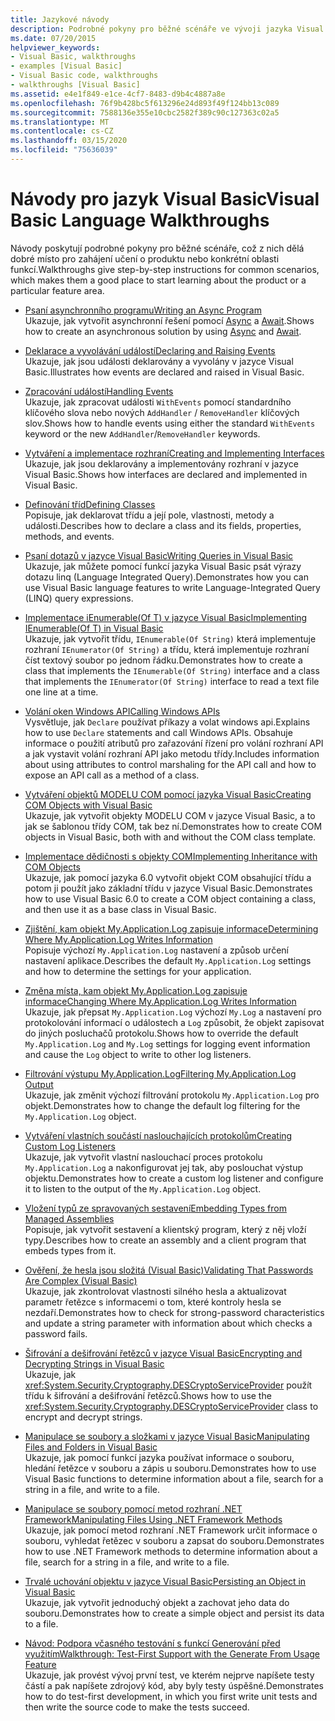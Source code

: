 ```yaml
---
title: Jazykové návody
description: Podrobné pokyny pro běžné scénáře ve vývoji jazyka Visual Basic
ms.date: 07/20/2015
helpviewer_keywords:
- Visual Basic, walkthroughs
- examples [Visual Basic]
- Visual Basic code, walkthroughs
- walkthroughs [Visual Basic]
ms.assetid: e4e1f849-e1ce-4cf7-8483-d9b4c4887a8e
ms.openlocfilehash: 76f9b428bc5f613296e24d893f49f124bb13c089
ms.sourcegitcommit: 7588136e355e10cbc2582f389c90c127363c02a5
ms.translationtype: MT
ms.contentlocale: cs-CZ
ms.lasthandoff: 03/15/2020
ms.locfileid: "75636039"
---
```

# <a name="visual-basic-language-walkthroughs"></a><span data-ttu-id="a2fd8-103">Návody pro jazyk Visual Basic</span><span class="sxs-lookup"><span data-stu-id="a2fd8-103">Visual Basic Language Walkthroughs</span></span>

<span data-ttu-id="a2fd8-104">Návody poskytují podrobné pokyny pro běžné scénáře, což z nich dělá dobré místo pro zahájení učení o produktu nebo konkrétní oblasti funkcí.</span><span class="sxs-lookup"><span data-stu-id="a2fd8-104">Walkthroughs give step-by-step instructions for common scenarios, which makes them a good place to start learning about the product or a particular feature area.</span></span>

- [<span data-ttu-id="a2fd8-105">Psaní asynchronního programu</span><span class="sxs-lookup"><span data-stu-id="a2fd8-105">Writing an Async Program</span></span>](./programming-guide/concepts/async/walkthrough-accessing-the-web-by-using-async-and-await.md)  
 <span data-ttu-id="a2fd8-106">Ukazuje, jak vytvořit asynchronní řešení pomocí [Async](language-reference/modifiers/async.md) a [Await](language-reference/operators/await-operator.md).</span><span class="sxs-lookup"><span data-stu-id="a2fd8-106">Shows how to create an asynchronous solution by using [Async](language-reference/modifiers/async.md) and [Await](language-reference/operators/await-operator.md).</span></span>

- [<span data-ttu-id="a2fd8-107">Deklarace a vyvolávání událostí</span><span class="sxs-lookup"><span data-stu-id="a2fd8-107">Declaring and Raising Events</span></span>](programming-guide/language-features/events/walkthrough-declaring-and-raising-events.md)  
 <span data-ttu-id="a2fd8-108">Ukazuje, jak jsou události deklarovány a vyvolány v jazyce Visual Basic.</span><span class="sxs-lookup"><span data-stu-id="a2fd8-108">Illustrates how events are declared and raised in Visual Basic.</span></span>

- [<span data-ttu-id="a2fd8-109">Zpracování událostí</span><span class="sxs-lookup"><span data-stu-id="a2fd8-109">Handling Events</span></span>](programming-guide/language-features/events/walkthrough-handling-events.md)  
 <span data-ttu-id="a2fd8-110">Ukazuje, jak zpracovat události `WithEvents` pomocí standardního klíčového slova nebo nových `AddHandler` / `RemoveHandler` klíčových slov.</span><span class="sxs-lookup"><span data-stu-id="a2fd8-110">Shows how to handle events using either the standard `WithEvents` keyword or the new `AddHandler`/`RemoveHandler` keywords.</span></span>

- [<span data-ttu-id="a2fd8-111">Vytváření a implementace rozhraní</span><span class="sxs-lookup"><span data-stu-id="a2fd8-111">Creating and Implementing Interfaces</span></span>](programming-guide/language-features/interfaces/walkthrough-creating-and-implementing-interfaces.md)  
 <span data-ttu-id="a2fd8-112">Ukazuje, jak jsou deklarovány a implementovány rozhraní v jazyce Visual Basic.</span><span class="sxs-lookup"><span data-stu-id="a2fd8-112">Shows how interfaces are declared and implemented in Visual Basic.</span></span>

- [<span data-ttu-id="a2fd8-113">Definování tříd</span><span class="sxs-lookup"><span data-stu-id="a2fd8-113">Defining Classes</span></span>](programming-guide/language-features/objects-and-classes/walkthrough-defining-classes.md)  
 <span data-ttu-id="a2fd8-114">Popisuje, jak deklarovat třídu a její pole, vlastnosti, metody a události.</span><span class="sxs-lookup"><span data-stu-id="a2fd8-114">Describes how to declare a class and its fields, properties, methods, and events.</span></span>

- [<span data-ttu-id="a2fd8-115">Psaní dotazů v jazyce Visual Basic</span><span class="sxs-lookup"><span data-stu-id="a2fd8-115">Writing Queries in Visual Basic</span></span>](programming-guide/concepts/linq/walkthrough-writing-queries.md)  
 <span data-ttu-id="a2fd8-116">Ukazuje, jak můžete pomocí funkcí jazyka Visual Basic psát výrazy dotazu linq (Language Integrated Query).</span><span class="sxs-lookup"><span data-stu-id="a2fd8-116">Demonstrates how you can use Visual Basic language features to write Language-Integrated Query (LINQ) query expressions.</span></span>

- [<span data-ttu-id="a2fd8-117">Implementace iEnumerable(Of T) v jazyce Visual Basic</span><span class="sxs-lookup"><span data-stu-id="a2fd8-117">Implementing IEnumerable(Of T) in Visual Basic</span></span>](programming-guide/language-features/control-flow/walkthrough-implementing-ienumerable-of-t.md)  
 <span data-ttu-id="a2fd8-118">Ukazuje, jak vytvořit třídu, `IEnumerable(Of String)` která implementuje rozhraní `IEnumerator(Of String)` a třídu, která implementuje rozhraní číst textový soubor po jednom řádku.</span><span class="sxs-lookup"><span data-stu-id="a2fd8-118">Demonstrates how to create a class that implements the `IEnumerable(Of String)` interface and a class that implements the `IEnumerator(Of String)` interface to read a text file one line at a time.</span></span>

- [<span data-ttu-id="a2fd8-119">Volání oken Windows API</span><span class="sxs-lookup"><span data-stu-id="a2fd8-119">Calling Windows APIs</span></span>](programming-guide/com-interop/walkthrough-calling-windows-apis.md)  
 <span data-ttu-id="a2fd8-120">Vysvětluje, jak `Declare` používat příkazy a volat windows api.</span><span class="sxs-lookup"><span data-stu-id="a2fd8-120">Explains how to use `Declare` statements and call Windows APIs.</span></span> <span data-ttu-id="a2fd8-121">Obsahuje informace o použití atributů pro zařazování řízení pro volání rozhraní API a jak vystavit volání rozhraní API jako metodu třídy.</span><span class="sxs-lookup"><span data-stu-id="a2fd8-121">Includes information about using attributes to control marshaling for the API call and how to expose an API call as a method of a class.</span></span>

- [<span data-ttu-id="a2fd8-122">Vytváření objektů MODELU COM pomocí jazyka Visual Basic</span><span class="sxs-lookup"><span data-stu-id="a2fd8-122">Creating COM Objects with Visual Basic</span></span>](programming-guide/com-interop/walkthrough-creating-com-objects.md)  
 <span data-ttu-id="a2fd8-123">Ukazuje, jak vytvořit objekty MODELU COM v jazyce Visual Basic, a to jak se šablonou třídy COM, tak bez ní.</span><span class="sxs-lookup"><span data-stu-id="a2fd8-123">Demonstrates how to create COM objects in Visual Basic, both with and without the COM class template.</span></span>

- [<span data-ttu-id="a2fd8-124">Implementace dědičnosti s objekty COM</span><span class="sxs-lookup"><span data-stu-id="a2fd8-124">Implementing Inheritance with COM Objects</span></span>](programming-guide/com-interop/walkthrough-implementing-inheritance-with-com-objects.md)  
 <span data-ttu-id="a2fd8-125">Ukazuje, jak pomocí jazyka 6.0 vytvořit objekt COM obsahující třídu a potom ji použít jako základní třídu v jazyce Visual Basic.</span><span class="sxs-lookup"><span data-stu-id="a2fd8-125">Demonstrates how to use Visual Basic 6.0 to create a COM object containing a class, and then use it as a base class in Visual Basic.</span></span>

- [<span data-ttu-id="a2fd8-126">Zjištění, kam objekt My.Application.Log zapisuje informace</span><span class="sxs-lookup"><span data-stu-id="a2fd8-126">Determining Where My.Application.Log Writes Information</span></span>](developing-apps/programming/log-info/walkthrough-determining-where-my-application-log-writes-information.md)  
 <span data-ttu-id="a2fd8-127">Popisuje výchozí `My.Application.Log` nastavení a způsob určení nastavení aplikace.</span><span class="sxs-lookup"><span data-stu-id="a2fd8-127">Describes the default `My.Application.Log` settings and how to determine the settings for your application.</span></span>

- [<span data-ttu-id="a2fd8-128">Změna místa, kam objekt My.Application.Log zapisuje informace</span><span class="sxs-lookup"><span data-stu-id="a2fd8-128">Changing Where My.Application.Log Writes Information</span></span>](developing-apps/programming/log-info/walkthrough-changing-where-my-application-log-writes-information.md)  
 <span data-ttu-id="a2fd8-129">Ukazuje, jak přepsat `My.Application.Log` výchozí `My.Log` a nastavení pro protokolování informací o událostech a `Log` způsobit, že objekt zapisovat do jiných posluchačů protokolu.</span><span class="sxs-lookup"><span data-stu-id="a2fd8-129">Shows how to override the default `My.Application.Log` and `My.Log` settings for logging event information and cause the `Log` object to write to other log listeners.</span></span>

- [<span data-ttu-id="a2fd8-130">Filtrování výstupu My.Application.Log</span><span class="sxs-lookup"><span data-stu-id="a2fd8-130">Filtering My.Application.Log Output</span></span>](developing-apps/programming/log-info/walkthrough-filtering-my-application-log-output.md)  
 <span data-ttu-id="a2fd8-131">Ukazuje, jak změnit výchozí filtrování protokolu `My.Application.Log` pro objekt.</span><span class="sxs-lookup"><span data-stu-id="a2fd8-131">Demonstrates how to change the default log filtering for the `My.Application.Log` object.</span></span>

- [<span data-ttu-id="a2fd8-132">Vytváření vlastních součástí naslouchajících protokolům</span><span class="sxs-lookup"><span data-stu-id="a2fd8-132">Creating Custom Log Listeners</span></span>](developing-apps/programming/log-info/walkthrough-creating-custom-log-listeners.md)  
 <span data-ttu-id="a2fd8-133">Ukazuje, jak vytvořit vlastní naslouchací proces protokolu `My.Application.Log` a nakonfigurovat jej tak, aby poslouchat výstup objektu.</span><span class="sxs-lookup"><span data-stu-id="a2fd8-133">Demonstrates how to create a custom log listener and configure it to listen to the output of the `My.Application.Log` object.</span></span>

- [<span data-ttu-id="a2fd8-134">Vložení typů ze spravovaných sestavení</span><span class="sxs-lookup"><span data-stu-id="a2fd8-134">Embedding Types from Managed Assemblies</span></span>](../standard/assembly/embed-types-visual-studio.md)  
 <span data-ttu-id="a2fd8-135">Popisuje, jak vytvořit sestavení a klientský program, který z něj vloží typy.</span><span class="sxs-lookup"><span data-stu-id="a2fd8-135">Describes how to create an assembly and a client program that embeds types from it.</span></span>

- [<span data-ttu-id="a2fd8-136">Ověření, že hesla jsou složitá (Visual Basic)</span><span class="sxs-lookup"><span data-stu-id="a2fd8-136">Validating That Passwords Are Complex (Visual Basic)</span></span>](programming-guide/language-features/strings/walkthrough-validating-that-passwords-are-complex.md)  
 <span data-ttu-id="a2fd8-137">Ukazuje, jak zkontrolovat vlastnosti silného hesla a aktualizovat parametr řetězce s informacemi o tom, které kontroly hesla se nezdaří.</span><span class="sxs-lookup"><span data-stu-id="a2fd8-137">Demonstrates how to check for strong-password characteristics and update a string parameter with information about which checks a password fails.</span></span>

- [<span data-ttu-id="a2fd8-138">Šifrování a dešifrování řetězců v jazyce Visual Basic</span><span class="sxs-lookup"><span data-stu-id="a2fd8-138">Encrypting and Decrypting Strings in Visual Basic</span></span>](programming-guide/language-features/strings/walkthrough-encrypting-and-decrypting-strings.md)  
 <span data-ttu-id="a2fd8-139">Ukazuje, jak <xref:System.Security.Cryptography.DESCryptoServiceProvider> použít třídu k šifrování a dešifrování řetězců.</span><span class="sxs-lookup"><span data-stu-id="a2fd8-139">Shows how to use the <xref:System.Security.Cryptography.DESCryptoServiceProvider> class to encrypt and decrypt strings.</span></span>

- [<span data-ttu-id="a2fd8-140">Manipulace se soubory a složkami v jazyce Visual Basic</span><span class="sxs-lookup"><span data-stu-id="a2fd8-140">Manipulating Files and Folders in Visual Basic</span></span>](developing-apps/programming/drives-directories-files/walkthrough-manipulating-files-and-directories.md)  
 <span data-ttu-id="a2fd8-141">Ukazuje, jak pomocí funkcí jazyka používat informace o souboru, hledání řetězce v souboru a zápis u souboru.</span><span class="sxs-lookup"><span data-stu-id="a2fd8-141">Demonstrates how to use Visual Basic functions to determine information about a file, search for a string in a file, and write to a file.</span></span>

- [<span data-ttu-id="a2fd8-142">Manipulace se soubory pomocí metod rozhraní .NET Framework</span><span class="sxs-lookup"><span data-stu-id="a2fd8-142">Manipulating Files Using .NET Framework Methods</span></span>](developing-apps/programming/drives-directories-files/walkthrough-manipulating-files-by-using-net-framework-methods.md)  
 <span data-ttu-id="a2fd8-143">Ukazuje, jak pomocí metod rozhraní .NET Framework určit informace o souboru, vyhledat řetězec v souboru a zapsat do souboru.</span><span class="sxs-lookup"><span data-stu-id="a2fd8-143">Demonstrates how to use .NET Framework methods to determine information about a file, search for a string in a file, and write to a file.</span></span>

- [<span data-ttu-id="a2fd8-144">Trvalé uchování objektu v jazyce Visual Basic</span><span class="sxs-lookup"><span data-stu-id="a2fd8-144">Persisting an Object in Visual Basic</span></span>](programming-guide/concepts/serialization/walkthrough-persisting-an-object-in-visual-studio.md)  
 <span data-ttu-id="a2fd8-145">Ukazuje, jak vytvořit jednoduchý objekt a zachovat jeho data do souboru.</span><span class="sxs-lookup"><span data-stu-id="a2fd8-145">Demonstrates how to create a simple object and persist its data to a file.</span></span>

- [<span data-ttu-id="a2fd8-146">Návod: Podpora včasného testování s funkcí Generování před využitím</span><span class="sxs-lookup"><span data-stu-id="a2fd8-146">Walkthrough: Test-First Support with the Generate From Usage Feature</span></span>](/visualstudio/ide/walkthrough-test-first-support-with-the-generate-from-usage-feature)  
 <span data-ttu-id="a2fd8-147">Ukazuje, jak provést vývoj první test, ve kterém nejprve napíšete testy částí a pak napíšete zdrojový kód, aby byly testy úspěšné.</span><span class="sxs-lookup"><span data-stu-id="a2fd8-147">Demonstrates how to do test-first development, in which you first write unit tests and then write the source code to make the tests succeed.</span></span>
